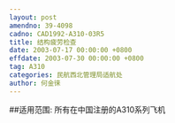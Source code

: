 ```yaml
---
layout: post
amendno: 39-4098
cadno: CAD1992-A310-03R5
title: 结构疲劳检查
date: 2003-07-17 00:00:00 +0800
effdate: 2003-07-30 00:00:00 +0800
tag: A310
categories: 民航西北管理局适航处
author: 何金徕
---
```


##适用范围:
所有在中国注册的A310系列飞机

